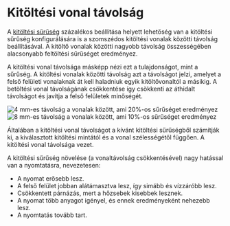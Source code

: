 # Kitöltési vonal távolság

A [kitöltési sűrűség](infill_sparse_density.md) százalékos beállítása helyett lehetőség van a kitöltési sűrűség konfigurálására is a szomszédos kitöltési vonalak közötti távolság beállításával. A kitöltő vonalak közötti nagyobb távolság összességében alacsonyabb feltöltési sűrűséget eredményez.

A kitöltési vonal távolsága másképp nézi ezt a tulajdonságot, mint a sűrűség. A kitöltési vonalak közötti távolság azt a távolságot jelzi, amelyet a felső felületi vonalaknak át kell haladniuk egyik kitöltővonaltól a másikig. A betöltési vonal távolságának csökkentése így csökkenti az áthidalt távolságot és javítja a felső felületek minőségét.

<!--screenshot {
"image_path": "infill_pattern_grid.png",
"models": [{"script": "hexagonal_prism.scad"}],
"camera_position": [0, 0, 180],
"settings": {
    "top_layers": 0,
    "infill_pattern": "grid"
},
"colours": 64
}-->

<!--screenshot {
"image_path": "infill_sparse_density_low.png",
"models": [{"script": "hexagonal_prism.scad"}],
"camera_position": [0, 0, 180],
"settings": {
    "top_layers": 0,
    "infill_sparse_density": 10
},
"colours": 64
}-->

![4 mm-es távolság a vonalak között, ami 20%-os sűrűséget eredményez](../images/infill_pattern_grid.png)![8 mm-es távolság a vonalak között, ami 10%-os sűrűséget eredményez](../images/infill_sparse_density_low.png)

Általában a kitöltési vonal távolságot a kívánt kitöltési sűrűségből számítják ki, a kiválasztott kitöltési mintától és a vonal szélességétől függően. A kitöltési vonal távolsága vezet.

A kitöltési sűrűség növelése (a vonaltávolság csökkentésével) nagy hatással van a nyomtatásra, nevezetesen:

- A nyomat erősebb lesz.
- A felső felület jobban alátámasztva lesz, így simább és vízzáróbb lesz.
- Csökkentett párnázás, mert a hőzsebek kisebbek lesznek.
- A nyomat több anyagot igényel, és ennek eredményeként nehezebb lesz.
- A nyomtatás tovább tart.
